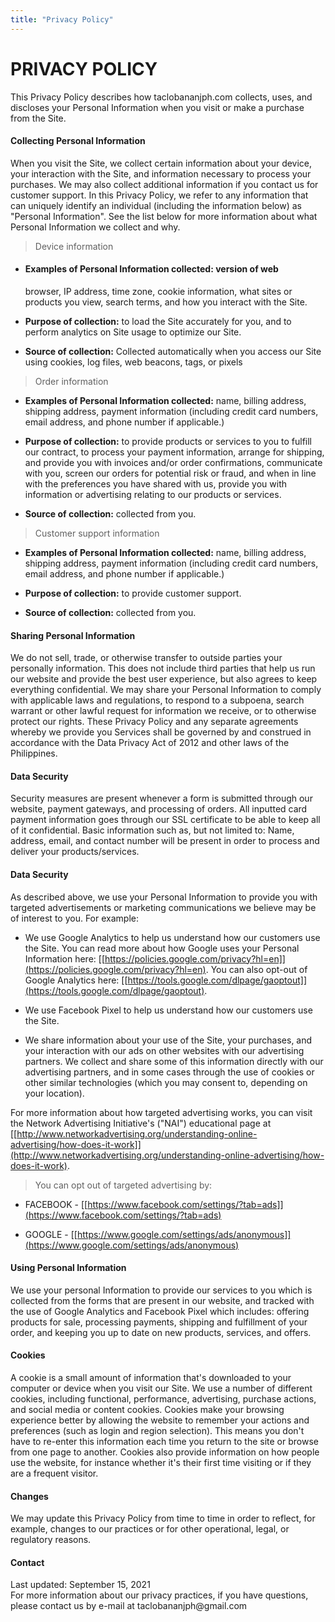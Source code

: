 ```yaml
---
title: "Privacy Policy"
---
```


# PRIVACY POLICY

This Privacy Policy describes how taclobananjph.com collects, uses, and
discloses your Personal Information when you visit or make a purchase
from the Site.

#### Collecting Personal Information

When you visit the Site, we collect certain information about your
device, your interaction with the Site, and information necessary to
process your purchases. We may also collect additional information if
you contact us for customer support. In this Privacy Policy, we refer to
any information that can uniquely identify an individual (including the
information below) as "Personal Information". See the list below for
more information about what Personal Information we collect and why.

> Device information

-   #### Examples of Personal Information collected: version of web
    browser, IP address, time zone, cookie information, what sites or
    products you view, search terms, and how you interact with the Site.

-   **Purpose of collection:** to load the Site accurately for you, and
    to perform analytics on Site usage to optimize our Site.

-   **Source of collection:** Collected automatically when you access
    our Site using cookies, log files, web beacons, tags, or pixels

> Order information

-   **Examples of Personal Information collected:** name, billing
    address, shipping address, payment information (including credit
    card numbers, email address, and phone number if applicable.)

-   **Purpose of collection:** to provide products or services to you to
    fulfill our contract, to process your payment information, arrange
    for shipping, and provide you with invoices and/or order
    confirmations, communicate with you, screen our orders for potential
    risk or fraud, and when in line with the preferences you have shared
    with us, provide you with information or advertising relating to our
    products or services.

-   **Source of collection:** collected from you.

> Customer support information

-   **Examples of Personal Information collected:** name, billing
    address, shipping address, payment information (including credit
    card numbers, email address, and phone number if applicable.)

-   **Purpose of collection:** to provide customer support.

-   **Source of collection:** collected from you.

#### Sharing Personal Information

We do not sell, trade, or otherwise transfer to outside parties your
personally information. This does not include third parties that help us
run our website and provide the best user experience, but also agrees to
keep everything confidential. We may share your Personal Information to
comply with applicable laws and regulations, to respond to a subpoena,
search warrant or other lawful request for information we receive, or to
otherwise protect our rights. These Privacy Policy and any separate
agreements whereby we provide you Services shall be governed by and
construed in accordance with the Data Privacy Act of 2012 and other laws
of the Philippines.

#### Data Security

Security measures are present whenever a form is submitted through our
website, payment gateways, and processing of orders. All inputted card
payment information goes through our SSL certificate to be able to keep
all of it confidential. Basic information such as, but not limited to:
Name, address, email, and contact number will be present in order to
process and deliver your products/services.

#### Data Security

As described above, we use your Personal Information to provide you with
targeted advertisements or marketing communications we believe may be of
interest to you. For example:

-   We use Google Analytics to help us understand how our customers use
    the Site. You can read more about how Google uses your Personal
    Information
    here: [[https://policies.google.com/privacy?hl=en]](https://policies.google.com/privacy?hl=en).
    You can also opt-out of Google Analytics
    here: [[https://tools.google.com/dlpage/gaoptout]](https://tools.google.com/dlpage/gaoptout).

-   We use Facebook Pixel to help us understand how our customers use
    the Site.

-   We share information about your use of the Site, your purchases, and
    your interaction with our ads on other websites with our advertising
    partners. We collect and share some of this information directly
    with our advertising partners, and in some cases through the use of
    cookies or other similar technologies (which you may consent to,
    depending on your location).

For more information about how targeted advertising works, you can visit
the Network Advertising Initiative's ("NAI") educational page
at [[http://www.networkadvertising.org/understanding-online-advertising/how-does-it-work]](http://www.networkadvertising.org/understanding-online-advertising/how-does-it-work).

> You can opt out of targeted advertising by:

-   FACEBOOK
    - [[https://www.facebook.com/settings/?tab=ads]](https://www.facebook.com/settings/?tab=ads)

-   GOOGLE
    - [[https://www.google.com/settings/ads/anonymous]](https://www.google.com/settings/ads/anonymous)

#### Using Personal Information

We use your personal Information to provide our services to you which is
collected from the forms that are present in our website, and tracked
with the use of Google Analytics and Facebook Pixel which includes:
offering products for sale, processing payments, shipping and
fulfillment of your order, and keeping you up to date on new products,
services, and offers.

#### Cookies

A cookie is a small amount of information that's downloaded to your
computer or device when you visit our Site. We use a number of different
cookies, including functional, performance, advertising, purchase
actions, and social media or content cookies. Cookies make your browsing
experience better by allowing the website to remember your actions and
preferences (such as login and region selection). This means you don't
have to re-enter this information each time you return to the site or
browse from one page to another. Cookies also provide information on how
people use the website, for instance whether it's their first time
visiting or if they are a frequent visitor.

#### Changes

We may update this Privacy Policy from time to time in order to reflect,
for example, changes to our practices or for other operational, legal,
or regulatory reasons.

#### Contact

Last updated: September 15, 2021\
For more information about our privacy practices, if you have questions,
please contact us by e-mail at taclobananjph\@gmail.com
